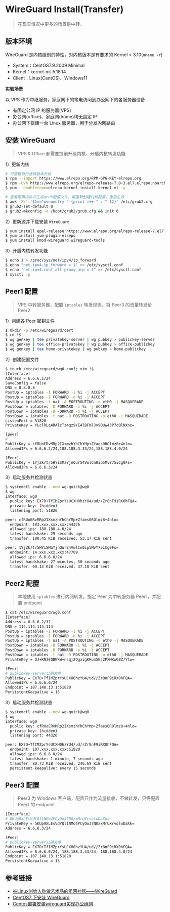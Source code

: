 # WireGuard Install(Transfer)

> 在现实情况中更多的场景是中转。

## 版本环境

WireGuard 是内核级别的特性，对内核版本是有要求的 Kernel > 3.10(`uname -r`)

- System：CentOS7.9.2009 Minimal
- Kernel：kernel-ml-5.18.14
- Client：Linux(CentOS)、Windows11

**实验场景**

以 VPS 作为中继服务，家庭网下的笔电访问到办公网下的各服务器设备

- 有固定公网 IP 的服务器(VPS)
- 办公网(office)、家庭网(home)均无固定 IP
- 办公网下搭建一台 Linux 服务器，用于分发内网路由

## 安装 WireGuard

> VPS & Office 都需要提前升级内核、开启内核转发功能

1）更新内核

```bash
# 可根据自行选择版本升级
$ rpm --import https://www.elrepo.org/RPM-GPG-KEY-elrepo.org
$ rpm -Uvh http://www.elrepo.org/elrepo-release-7.0-3.el7.elrepo.noarch.rpm
$ yum --enablerepo=elrepo-kernel install kernel-ml -y

# 查看可用内核并生成grub配置文件，再重新创建内核配置，重启生效
$ awk -F\' '$1=="menuentry " {print i++ " : " $2}' /etc/grub2.cfg
$ grub2-set-default 0
$ grub2-mkconfig -o /boot/grub2/grub.cfg && init 6
```

2）更新源并下载安装 `WireGuard`

```bash
$ yum install epel-release https://www.elrepo.org/elrepo-release-7.el7.elrepo.noarch.rpm
$ yum install yum-plugin-elrepo
$ yum install kmod-wireguard wireguard-tools
```

3）开启内核转发功能

```bash
$ echo 1 > /proc/sys/net/ipv4/ip_forward
$ echo "net.ipv4.ip_forward = 1" >> /etc/sysctl.conf
$ echo "net.ipv4.conf.all.proxy_arp = 1" >> /etc/sysctl.conf
$ sysctl -p
```

## Peer1 配置

> VPS 中转服务器，配置 `iptables` 转发规则，将 Peer3 的流量转发给 Peer2

1）创建各 Peer 密钥文件

```bash
$ mkdir -p /etc/wireguard/cert 
$ cd !$
$ wg genkey | tee privatekey-server | wg pubkey > publickey-server
$ wg genkey | tee office-privatekey | wg pubkey > office-publickey
$ wg genkey | tee home-privatekey | wg pubkey > home-publickey
```

2）创建配置文件

```bash
$ touch /etc/wireguard/wg0.conf; vim !$
[Interface]
Address = 6.6.6.1/24
SaveConfig = false
DNS = 8.8.8.8
PostUp = iptables -I FORWARD -i %i -j ACCEPT
PostUp = iptables -I FORWARD -o %i -j ACCEPT
PostUp = iptables -t nat -A POSTROUTING -o eth0 -j MASQUERADE
PostDown = iptables -D FORWARD -i %i -j ACCEPT
PostDown = iptables -D FORWARD -o %i -j ACCEPT
PostDown = iptables -t nat -D POSTROUTING -o eth0 -j MASQUERADE
ListenPort = 51820
PrivateKey = YLclRLq4RAlzTz4qz9+E4lBFmlJv9OUw43P7cQlNXnc= 

[peer]
# 
PublicKey = cfRUoERvMRp2IXsmzhYhChYMp+Zfaes0ROlmz8+4nlo= 
AllowedIPs = 6.6.6.2/24,188.188.3.33/24,188.188.4.0/24

[Peer]
PublicKey = 1YjZk/t/5HYiSMaYjnQurS4VwlCn0ip5MvY75iCg0Fs=
AllowedIPs = 6.6.6.3/24
```

3）启动服务并检测状态

```bash
$ systemctl enable --now wg-quick@wg0
$ wg
interface: wg0
  public key: EX7D+TfIMZprYsUCXH0hzYU4/ud//Zr8nF9iRX0hFQA=
  private key: (hidden)
  listening port: 51820

peer: cfRUoERvMRp2IXsmzhYhChYMp+Zfaes0ROlmz8+4nlo=
  endpoint: 183.xxx.xxx.xxx:44326
  allowed ips: 188.188.4.0/24
  latest handshake: 29 seconds ago
  transfer: 100.45 KiB received, 53.17 KiB sent

peer: 1YjZk/t/5HYiSMaYjnQurS4VwlCn0ip5MvY75iCg0Fs=
  endpoint: 14.xxx.xxx.xxx:47709
  allowed ips: 6.6.6.0/24
  latest handshake: 27 minutes, 50 seconds ago
  transfer: 60.13 KiB received, 37.18 KiB sent
```

## Peer2 配置

> 本地使用 `iptables` 进行内网转发，指定 Peer 为中转服务器 Peer1，并配置 endpoint

```bash
$ cat /etc/wireguard/wg0.conf
[Interface]
Address = 6.6.6.2/32
DNS = 114.114.114.114
PostUp = iptables -I FORWARD -i %i -j ACCEPT
PostUp = iptables -I FORWARD -o %i -j ACCEPT
PostUp = iptables -t nat -A POSTROUTING -o eth0 -j MASQUERADE
PostDown = iptables -D FORWARD -i %i -j ACCEPT
PostDown = iptables -D FORWARD -o %i -j ACCEPT
PostDown = iptables -t nat -D POSTROUTING -o eth0 -j MASQUERADE
PrivateKey = OJ+KNIEQBWkW+nsqj2QgxigKHum5EJ2PXMKwG8Z/Ylw=

[Peer]
# publickey-server公钥文件
PublicKey = EX7D+TfIMZprYsUCXH0hzYU4/ud//Zr8nF9iRX0hFQA= 
AllowedIPs = 6.6.6.0/24
Endpoint = 107.148.13.1:51820 
PersistentKeepalive = 15
```

3）启动服务并检测状态

```bash
$ systemctl enable --now wg-quick@wg0
$ wg
interface: wg0
  public key: cfRUoERvMRp2IXsmzhYhChYMp+Zfaes0ROlmz8+4nlo=
  private key: (hidden)
  listening port: 44326

peer: EX7D+TfIMZprYsUCXH0hzYU4/ud//Zr8nF9iRX0hFQA=
  endpoint: 107.xxx.xxx.xxx:51820
  allowed ips: 6.6.6.0/24
  latest handshake: 1 minute, 7 seconds ago
  transfer: 80.73 KiB received, 246.69 KiB sent
  persistent keepalive: every 15 seconds
```

## Peer3 配置

> Peer3 为 Windows 客户端，配置只作为流量接收，不做转发，只需配置 Peer1 的 endpoint

```bash
[Interface]
# GKUp9XLEsVdYQl1NMo4PCyOoJ7N0zxMrUXrvolwDaXk=
PrivateKey = GKUp9XLEsVdYQl1NMo4PCyOoJ7N0zxMrUXrvolwDaXk=
Address = 6.6.6.3/24

[Peer]
# publickey-server公钥文件
PublicKey = EX7D+TfIMZprYsUCXH0hzYU4/ud//Zr8nF9iRX0hFQA=
AllowedIPs = 6.6.6.0/24, 188.188.3.33/24, 188.188.4.0/24
Endpoint = 107.148.13.1:51820
PersistentKeepalive = 15
```

## 参考链接

- [被Linux创始人称做艺术品的组网神器——WireGuard](https://zhuanlan.zhihu.com/p/447375895)
- [CentOS7 下安装 WireGuard](https://www.cnblogs.com/zhenxing06/p/16049288.html)
- [Centos部署安装wireguard实现办公组网](https://www.wabks.com/post/1129.html#ecs)